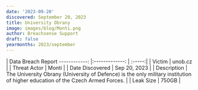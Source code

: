 ```yaml
---
date: '2023-09-20'
discovered: September 20, 2023
title: University Obrany
image: images/blog/Monti.png
author: Breachsense Support
draft: false
yearmonths: 2023/september
---
```



| Data Breach Report
------------:     |:-------------:    | :-----:|
| Victim      | unob.cz      | 
| Threat Actor      | Monti      | 
| Date Discovered      | Sep 20, 2023      | 
| Description      | The University Obrany (University of Defence) is the only military institution of higher education of the Czech Armed Forces.      | 
| Leak Size      | 750GB      | 

